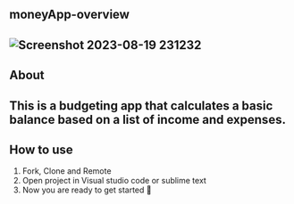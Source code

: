 **moneyApp-overview**
---
![Screenshot 2023-08-19 231232](https://github.com/fatemehmaral/moneyApp/assets/135278518/9aea42e7-9cf6-4e08-934d-c63c1bf88805)
---
**About**
---
This is a budgeting app that calculates a basic balance based on a list of income and expenses.
---
**How to use**
---
1. Fork, Clone and Remote
2. Open project in Visual studio code or sublime text
3. Now you are ready to get started 🎉
